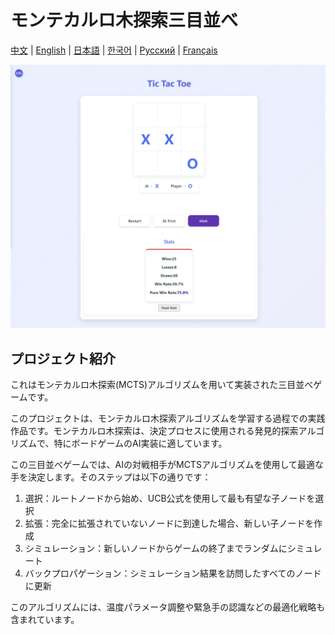 # モンテカルロ木探索三目並べ

[中文](README.zh-CN.md) | [English](README.md) | [日本語](#日本語) | [한국어](README.ko.md) | [Русский](README.ru.md) | [Français](README.fr.md)

<picture>
  <source srcset="preview.ja.jpeg" />
  <img src="preview.jpeg" alt="ゲームプレビュー" />
</picture>

## プロジェクト紹介

これはモンテカルロ木探索(MCTS)アルゴリズムを用いて実装された三目並べゲームです。

このプロジェクトは、モンテカルロ木探索アルゴリズムを学習する過程での実践作品です。モンテカルロ木探索は、決定プロセスに使用される発見的探索アルゴリズムで、特にボードゲームのAI実装に適しています。

この三目並べゲームでは、AIの対戦相手がMCTSアルゴリズムを使用して最適な手を決定します。そのステップは以下の通りです：
1. 選択：ルートノードから始め、UCB公式を使用して最も有望な子ノードを選択
2. 拡張：完全に拡張されていないノードに到達した場合、新しい子ノードを作成
3. シミュレーション：新しいノードからゲームの終了までランダムにシミュレート
4. バックプロパゲーション：シミュレーション結果を訪問したすべてのノードに更新

このアルゴリズムには、温度パラメータ調整や緊急手の認識などの最適化戦略も含まれています。 